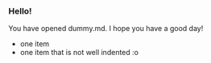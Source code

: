 ### Hello!
You have opened dummy.md. I hope you have a good day!
- one item
 - one item that is not well indented :o 